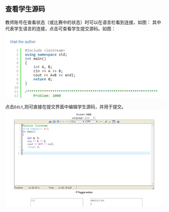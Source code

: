 ## 查看学生源码

教师账号在查看状态（或比赛中的状态）时可以在语言栏看到连接，如图：
其中代表学生语言的连接，点击可查看学生提交源码。如图：
![](/images/oj/rawcode.png)

点击`Edit`,则可直接在提交界面中编辑学生源码，并用于提交。
![](/images/oj/editcode.png)